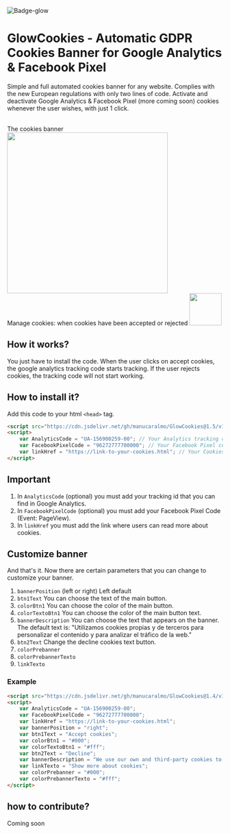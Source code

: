 ![Badge-glow](https://img.shields.io/badge/GlowCookies-v.1.5-blue)
# GlowCookies - Automatic GDPR Cookies Banner for Google Analytics & Facebook Pixel
Simple and full automated cookies banner for any website. Complies with the new European regulations with only two lines of code. Activate and deactivate Google Analytics & Facebook Pixel (more coming soon) cookies whenever the user wishes, with just 1 click.

<br>
The cookies banner
<img src="https://cdn.glowmedia.es/upload/uploads/6c8121glowCookies.png" data-canonical-src="https://cdn.glowmedia.es/upload/uploads/6c8121glowCookies.png" width="375" />
<br>
Manage cookies: when cookies have been accepted or rejected
<img src="https://cdn.glowmedia.es/upload/uploads/b3a46bbtnGlowcookies.png" data-canonical-src="https://cdn.glowmedia.es/upload/uploads/b3a46bbtnGlowcookies.png" height="75" />
<br>

## How it works?
You just have to install the code. When the user clicks on accept cookies, the google analytics tracking code starts tracking. If the user rejects cookies, the tracking code will not start working.

## How to install it?
Add this code to your html `<head>` tag.
```html
<script src="https://cdn.jsdelivr.net/gh/manucaralmo/GlowCookies@1.5/v1/cookiesGlow.js" async></script>
<script>
    var AnalyticsCode = "UA-156900259-00"; // Your Analytics tracking code
    var FacebookPixelCode = "96272777700000"; // Your Facebook Pixel code
    var linkHref = "https://link-to-your-cookies.html"; // Your Cookies Policy link
</script>
```

## Important
1. In `AnalyticsCode` (optional) you must add your tracking id that you can find in Google Analytics.
2. In `FacebookPixelCode` (optional) you must add your Facebook Pixel Code (Event: PageView).
3. In `linkHref` you must add the link where users can read more about cookies.

## Customize banner
And that's it. Now there are certain parameters that you can change to customize your banner.

1. `bannerPosition` (left or right) Left default
2. `btn1Text` You can choose the text of the main button.
2. `colorBtn1` You can choose the color of the main button.
3. `colorTextoBtn1` You can choose the color of the main button text.
4. `bannerDescription` You can choose the text that appears on the banner. The default text is: "Utilizamos cookies propias y de terceros para personalizar el contenido y para analizar el tráfico de la web."
5. `btn2Text` Change the decline cookies text button.
6. `colorPrebanner`
7. `colorPrebannerTexto`
8. `linkTexto`

### Example
```html
<script src="https://cdn.jsdelivr.net/gh/manucaralmo/GlowCookies@1.4/v1/cookiesGlow.js" async></script>
<script>
    var AnalyticsCode = "UA-156900259-00";
    var FacebookPixelCode = "96272777700000";
    var linkHref = "https://link-to-your-cookies.html";
    var bannerPosition = "right";
    var btn1Text = "Accept cookies";
    var colorBtn1 = "#000";
    var colorTextoBtn1 = "#fff";
    var btn2Text = "Decline";
    var bannerDescription = "We use our own and third-party cookies to personalize content and to analyze web traffic.";
    var linkTexto = "Show more about cookies";
    var colorPrebanner = "#000";
    var colorPrebannerTexto = "#fff";
</script>
```


## how to contribute?
Coming soon
